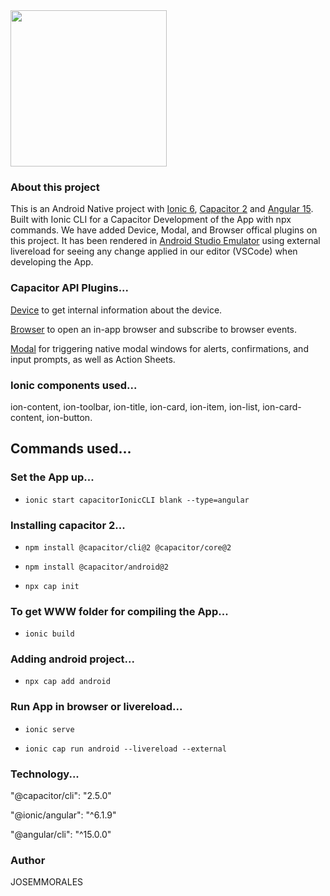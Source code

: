  <img src="https://user-images.githubusercontent.com/43299285/208292391-7f4d2a7a-e7d0-44fe-a7f1-090875cbe5c6.png" width="250"/>

### About this project

This is an Android Native project with [Ionic 6](https://ionicframework.com/), [Capacitor 2](https://capacitorjs.com/) and [Angular 15](https://angular.io/guide/update-to-version-15). Built with Ionic CLI for a Capacitor Development of the App with npx commands. We have added Device, Modal, and Browser offical plugins on this project. It has been rendered in [Android Studio Emulator](https://developer.android.com/studio/run/emulator) using external livereload for seeing any change applied in our editor (VSCode) when developing the App.

### Capacitor API Plugins...

[Device](https://capacitorjs.com/docs/apis/device) to get internal information about the device.

[Browser](https://capacitorjs.com/docs/apis/browser) to open an in-app browser and subscribe to browser events.

[Modal](https://capacitorjs.com/docs/v2/apis/modals) for triggering native modal windows for alerts, confirmations, and input prompts, as well as Action Sheets.

### Ionic components used...

ion-content, ion-toolbar, ion-title, ion-card, ion-item, ion-list, ion-card-content, ion-button.

## Commands used...

### Set the App up...

- `ionic start capacitorIonicCLI blank --type=angular`

### Installing capacitor 2...

- `npm install @capacitor/cli@2 @capacitor/core@2`

- `npm install @capacitor/android@2`

- `npx cap init`

### To get WWW folder for compiling the App...

- `ionic build`

### Adding android project...

- `npx cap add android`

### Run App in browser or livereload...

- `ionic serve`

- `ionic cap run android --livereload --external`

### Technology...

"@capacitor/cli": "2.5.0"
<br>

"@ionic/angular": "^6.1.9"
<br>

"@angular/cli": "^15.0.0"

### Author

JOSEMMORALES

